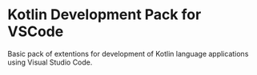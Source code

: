 # Kotlin Development Pack for VSCode

Basic pack of extentions for development of Kotlin language applications using Visual Studio Code.
